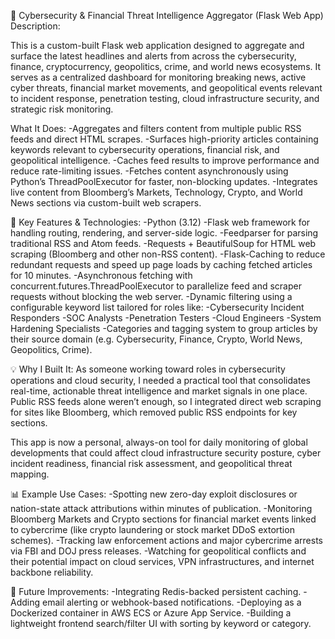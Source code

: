 📡 Cybersecurity & Financial Threat Intelligence Aggregator (Flask Web App)
Description:

This is a custom-built Flask web application designed to aggregate and surface the latest headlines and alerts from across the cybersecurity, finance, cryptocurrency, geopolitics, crime, and world news ecosystems. It serves as a centralized dashboard for monitoring breaking news, active cyber threats, financial market movements, and geopolitical events relevant to incident response, penetration testing, cloud infrastructure security, and strategic risk monitoring.

What It Does:
-Aggregates and filters content from multiple public RSS feeds and direct HTML scrapes.
-Surfaces high-priority articles containing keywords relevant to cybersecurity operations, financial risk, and geopolitical intelligence.
-Caches feed results to improve performance and reduce rate-limiting issues.
-Fetches content asynchronously using Python’s ThreadPoolExecutor for faster, non-blocking updates.
-Integrates live content from Bloomberg’s Markets, Technology, Crypto, and World News sections via custom-built web scrapers.

🔧 Key Features & Technologies:
-Python (3.12)
-Flask web framework for handling routing, rendering, and server-side logic.
-Feedparser for parsing traditional RSS and Atom feeds.
-Requests + BeautifulSoup for HTML web scraping (Bloomberg and other non-RSS content).
-Flask-Caching to reduce redundant requests and speed up page loads by caching fetched articles for 10 minutes.
-Asynchronous fetching with concurrent.futures.ThreadPoolExecutor to parallelize feed and scraper requests without blocking the web server.
-Dynamic filtering using a configurable keyword list tailored for roles like:
  -Cybersecurity Incident Responders
  -SOC Analysts
  -Penetration Testers
  -Cloud Engineers
  -System Hardening Specialists
-Categories and tagging system to group articles by their source domain (e.g. Cybersecurity, Finance, Crypto, World News, Geopolitics, Crime).

💡 Why I Built It:
As someone working toward roles in cybersecurity operations and cloud security, I needed a practical tool that consolidates real-time, actionable threat intelligence and market signals in one place. Public RSS feeds alone weren’t enough, so I integrated direct web scraping for sites like Bloomberg, which removed public RSS endpoints for key sections.

This app is now a personal, always-on tool for daily monitoring of global developments that could affect cloud infrastructure security posture, cyber incident readiness, financial risk assessment, and geopolitical threat mapping.

📊 Example Use Cases:
-Spotting new zero-day exploit disclosures or nation-state attack attributions within minutes of publication.
-Monitoring Bloomberg Markets and Crypto sections for financial market events linked to cybercrime (like crypto laundering or stock market DDoS extortion schemes).
-Tracking law enforcement actions and major cybercrime arrests via FBI and DOJ press releases.
-Watching for geopolitical conflicts and their potential impact on cloud services, VPN infrastructures, and internet backbone reliability.

📎 Future Improvements:
-Integrating Redis-backed persistent caching.
-Adding email alerting or webhook-based notifications.
-Deploying as a Dockerized container in AWS ECS or Azure App Service.
-Building a lightweight frontend search/filter UI with sorting by keyword or category.
